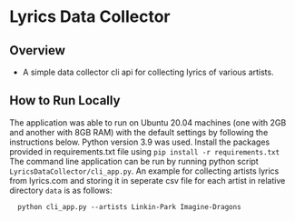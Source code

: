 # Lyrics Data Collector

## Overview

- A simple data collector cli api for collecting lyrics of various artists.

 
## How to Run Locally
The application was able to run on Ubuntu 20.04 machines (one with 2GB and another with 8GB RAM) with the default settings by following the instructions below. Python version 3.9 was used. Install the packages provided in requirements.txt file using `pip install -r requirements.txt`
The command line application can be run by running python script `LyricsDataCollector/cli_app.py`.
An example for collecting artists lyrics from lyrics.com and storing it in seperate csv file for each artist in relative directory `data` is as follows:
```
  python cli_app.py --artists Linkin-Park Imagine-Dragons
```
